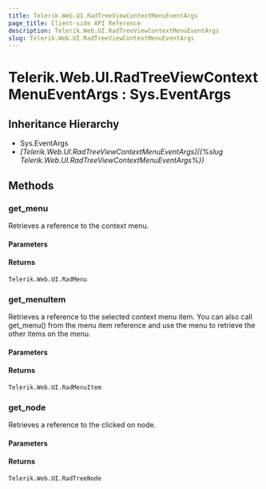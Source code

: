 ```yaml
---
title: Telerik.Web.UI.RadTreeViewContextMenuEventArgs
page_title: Client-side API Reference
description: Telerik.Web.UI.RadTreeViewContextMenuEventArgs
slug: Telerik.Web.UI.RadTreeViewContextMenuEventArgs
---
```


# Telerik.Web.UI.RadTreeViewContextMenuEventArgs : Sys.EventArgs

## Inheritance Hierarchy

* Sys.EventArgs
* *[Telerik.Web.UI.RadTreeViewContextMenuEventArgs]({%slug Telerik.Web.UI.RadTreeViewContextMenuEventArgs%})*


## Methods

### get_menu

Retrieves a reference to the context menu.

#### Parameters

#### Returns

`Telerik.Web.UI.RadMenu` 

### get_menuItem

Retrieves a reference to the selected context menu item. You can also call get_menu() from the menu item reference and use the menu to retrieve the other items on the menu.

#### Parameters

#### Returns

`Telerik.Web.UI.RadMenuItem`
### get_node

Retrieves a reference to the clicked on node. 

#### Parameters

#### Returns

`Telerik.Web.UI.RadTreeNode` 


